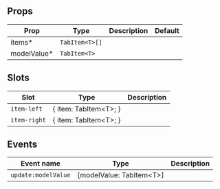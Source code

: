 <!-- This file is automatically generated, do not edit manually. -->

<script setup>
import AppTabsPlayground from './AppTabsPlayground.vue'
</script>

<AppTabsPlayground />

## Props

| Prop | Type | Description | Default |
| ---- | ---- | ----------- | ------- |
| items* | `TabItem<T>[]` |  |  |
| modelValue* | `TabItem<T>` |  |  |


## Slots

| Slot | Type | Description |
| --------- | ---- | ----------- |
| `item-left` | \{ item: TabItem\<T\>; \} |  |
| `item-right` | \{ item: TabItem\<T\>; \} |  |


## Events

| Event name | Type | Description |
| ---------- | ---- | ----------- |
| `update:modelValue` | [modelValue: TabItem\<T\>] |  |

